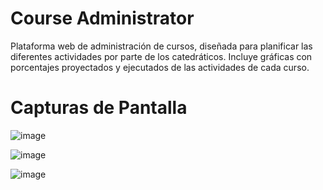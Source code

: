 # Course Administrator
Plataforma web de administración de cursos, diseñada para planificar las diferentes actividades por parte de los catedráticos. Incluye gráficas con porcentajes proyectados y ejecutados de las actividades de cada curso.

# Capturas de Pantalla
![image](https://user-images.githubusercontent.com/89631773/198912766-61ea5094-1e89-4b68-849a-8acab74bfaaf.png)

![image](https://user-images.githubusercontent.com/89631773/198766673-77fd9301-411f-49b0-9fa0-3904a021988d.png)

![image](https://user-images.githubusercontent.com/89631773/198949853-01d950a6-1ec9-4812-92cb-65863fdd0399.png)



